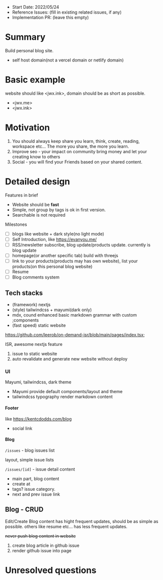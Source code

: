 - Start Date: 2022/05/24
- Reference Issues: (fill in existing related issues, if any)
- Implementation PR: (leave this empty)

# Summary

Build personal blog site.

- self host domain(not a vercel domain or netlify domain)

# Basic example

website should like <jwx.ink>, domain should be as short as possible.

- <jwx.me>
- <jwx.ink>

# Motivation

1. You should always keep share you learn, think, create, reading, workspace etc... The more you share, the more you learn.
2. Improve seo - your impact on community bring money and let your creating know to others
3. Social - you will find your Friends based on your shared content.

# Detailed design

Features in brief

- Website should be **fast**
- Simple, not group by tags is ok in first version.
- Searchable is not required 

Milestones

- [ ] blogs like website + dark style(no light mode)
- [ ] Self Introduction, like https://evanyou.me/
- [ ] RSS/newsletter subscribe, blog update/products update. currently is blog update
- [ ] homepage(or another specific tab) build with threejs
- [ ] link to your products(products may has own website), list your products(on this personal blog website)
- [ ] Resume
- [ ] Blog comments system

## Tech stacks

- (framework) nextjs
- (style) tailwindcss + mayumi(dark only)
- mdx, cound enhanced basic markdown grammar with custom ;components
- (fast speed) static website

https://github.com/leerob/on-demand-isr/blob/main/pages/index.tsx;

ISR, awesome nextjs feature

1. issue to static website
2. auto revalidate and generate new website without deploy

### UI

Mayumi, tailwindcss, dark theme

- Mayumi provide default components/layout and theme
- tailwindcss typography render markdown content

#### Footer

like https://kentcdodds.com/blog

- social link

#### Blog

`/issues` - blog issues list

layout, simple issue lists

`/issues/[id]` - issue detail content

- main part, blog content
- create at
- tags? issue category.
- next and prev issue link

## Blog - CRUD

Edit/Create Blog content has hight frequent updates, should be as simple as possible. others like resume etc... has less frequent updates.

~~never push blog content in website~~

1. create blog article in github issue
2. render github issue into page

# Unresolved questions

